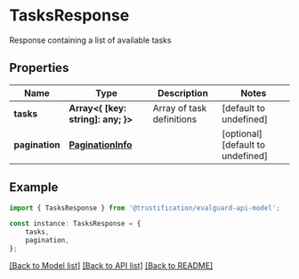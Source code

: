 # TasksResponse

Response containing a list of available tasks

## Properties

Name | Type | Description | Notes
------------ | ------------- | ------------- | -------------
**tasks** | **Array&lt;{ [key: string]: any; }&gt;** | Array of task definitions | [default to undefined]
**pagination** | [**PaginationInfo**](PaginationInfo.md) |  | [optional] [default to undefined]

## Example

```typescript
import { TasksResponse } from '@trustification/evalguard-api-model';

const instance: TasksResponse = {
    tasks,
    pagination,
};
```

[[Back to Model list]](../README.md#documentation-for-models) [[Back to API list]](../README.md#documentation-for-api-endpoints) [[Back to README]](../README.md)
